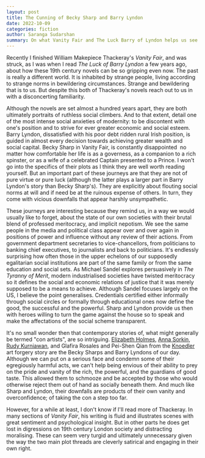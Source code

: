 ```yaml
---
layout: post
title: The Cunning of Becky Sharp and Barry Lyndon
date: 2022-10-09
categories: fiction
author: Saranga Sudarshan
summary: On what Vanity Fair and The Luck Barry of Lyndon helps us see about our own societies 
---
```

Recently I finished William Makepiece Thackeray's *Vanity Fair*, and was struck, as I was when I read *The Luck of Barry Lyndon* a few years ago, about how these 19th century novels can be so gripping even now. The past is really a different world. It is inhabited by strange people, living according to strange norms in bewildering circumstances. Strange and bewildering that is to us. But despite this both of Thackeray's novels reach out to us in with a disconcerting familiarity.

Although the novels are set almost a hundred years apart, they are both ultimately portraits of ruthless social climbers. And to that extent, detail one of the most intense social anxieties of modernity: to be discontent with one's position and to strive for ever greater economic and social esteem. Barry Lyndon, dissatisfied with his poor debt ridden rural Irish position, is guided in almost every decision towards achieving greater wealth and social capital. Becky Sharp in Vanity Fair, is constantly disappointed  no matter how comfortable her life is as a governess, as a companion to a rich spinster, or as a wife of a celebrated Captain presented to a Prince. I won't go into the specifics of their plots as I think they are well worth reading yourself. But an important part of these journeys are that they are not of pure virtue or pure luck (although the latter plays a larger part in Barry Lyndon's story than Becky Sharp's). They are explicitly about flouting social norms at will and if need be at the ruinous expense of others. In turn, they come with vicious downfalls that appear harshly unsympathetic.

These journeys are interesting because they remind us, in a way we would usually like to forget, about the state of our own societies with their brutal blend of professed meritocracy, and implicit nepotism. We see the same people in the media and political class appear over and over again in positions of power and influence without any review of their actions. From government department secretaries to vice-chancellors, from politicians to banking chief executives, to journalists and back to politicians. It's endlessly surprising how often those in the upper echelons of our supposedly egalitarian social institutions are part of the same family or from the same education and social sets. As Michael Sandel explores persuasively in *The Tyranny of Merit*, modern industrialised societies have twisted meritocracy so it defines the social and economic relations of justice that it was merely supposed to be a means to achieve. Although Sandel focuses largely on the US, I believe the point generalises. Credentials certified either informally through social circles or formally through educational ones now define the good, the successful and the powerful. Sharp and Lyndon provide us then with heroes willing to turn the game against the house so to speak and make the affectations of the social scheme transparent.

It's no small wonder then that contemporary stories of, what might generally be termed "con artists", are so intriguing. [Elizabeth Holmes](https://en.wikipedia.org/wiki/Elizabeth_Holmes), [Anna Sorkin](https://en.wikipedia.org/wiki/Anna_Sorokin), [Rudy Kurniawan](https://en.wikipedia.org/wiki/Rudy_Kurniawan), and Glafira Rosales and Pei-Shen Qian from the [Knoedler](https://en.wikipedia.org/wiki/Knoedler) art forgery story are the Becky Sharps and Barry Lyndons of our day. Although we can put on a serious face and condemn some of their egregiously harmful acts, we can't help being envious of their ability to prey on the pride and vanity of the rich, the powerful, and the guardians of good taste. This allowed them to schmooze and be accepted by those who would otherwise reject them out of hand as socially beneath them. And much like Sharp and Lyndon, their downfalls are products of their own vanity and overconfidence; of taking the con a step too far.

However, for a while at least, I don't know if I'll read more of Thackeray. In many sections of *Vanity Fair*, his writing is fluid and illustrates scenes with great sentiment and psychological insight. But in other parts he does get lost in digressions on 19th century London society and distracting moralising. These can seem very turgid and ultimately unnecessary given the way the two main plot threads are cleverly satirical and engaging in their own right.
